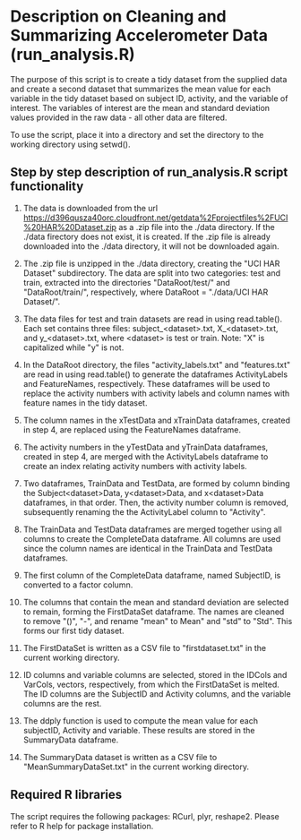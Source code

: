 # Description on Cleaning and Summarizing Accelerometer Data (run_analysis.R)
The purpose of this script is to create a tidy dataset from the supplied data and create a second dataset that summarizes the mean value for each variable in the tidy dataset based on subject ID, activity, and the variable of interest.  The variables of interest are the mean and standard deviation values provided in the raw data - all other data are filtered.

To use the script, place it into a directory and set the directory to the working directory using setwd().

## Step by step description of run_analysis.R script functionality
1.  The data is downloaded from the url https://d396qusza40orc.cloudfront.net/getdata%2Fprojectfiles%2FUCI%20HAR%20Dataset.zip as a .zip file into the ./data directory.  If the ./data firectory does not exist, it is created.  If the .zip file is already downloaded into the ./data directory, it will not be downloaded again.

2.  The .zip file is unzipped in the ./data directory, creating the "UCI HAR Dataset" subdirectory.  The data are split into two categories: test and train, extracted into the directories "DataRoot/test/" and "DataRoot/train/", respectively, where DataRoot = "./data/UCI HAR Dataset/".

3.  The data files for test and train datasets are read in using read.table().  Each set contains three files: subject_\<dataset\>.txt, X_\<dataset\>.txt, and y_\<dataset\>.txt, where \<dataset\> is test or train.  Note:  "X" is capitalized while "y" is not.

4.  In the DataRoot directory, the files "activity_labels.txt" and "features.txt" are read in using read.table() to generate the dataframes ActivityLabels and FeatureNames, respectively.  These dataframes will be used to replace the activity numbers with activity labels and column names with feature names in the tidy dataset.

5.  The column names in the xTestData and xTrainData dataframes, created in step 4, are replaced using the FeatureNames dataframe.

6.  The activity numbers in the yTestData and yTrainData dataframes, created in step 4, are merged with the ActivityLabels dataframe to create an index relating activity numbers with activity labels.

7.  Two dataframes, TrainData and TestData, are formed by column binding the Subject\<dataset\>Data, y\<dataset\>Data, and x\<dataset\>Data dataframes, in that order.  Then, the activity number column is removed, subsequently renaming the the ActivityLabel column to "Activity".

8.  The TrainData and TestData dataframes are merged together using all columns to create the CompleteData dataframe.  All columns are used since the column names are identical in the TrainData and TestData dataframes.

9.  The first column of the CompleteData dataframe, named SubjectID, is converted to a factor column.

10.  The columns that contain the mean and standard deviation are selected to remain, forming the FirstDataSet dataframe.  The names are cleaned to remove "()", "-", and rename "mean" to Mean" and "std" to "Std".  This forms our first tidy dataset.

11.  The FirstDataSet is written as a CSV file to "firstdataset.txt" in the current working directory.

12.  ID columns and variable columns are selected, stored in the IDCols and VarCols, vectors, respectively, from which the FirstDataSet is melted.  The ID columns are the SubjectID and Activity columns, and the variable columns are the rest.

13.  The ddply function is used to compute the mean value for each subjectID, Activity and variable.  These results are stored in the SummaryData dataframe.

14.  The SummaryData dataset is written as a CSV file to "MeanSummaryDataSet.txt" in the current working directory. 

## Required R libraries
The script requires the following packages: RCurl, plyr, reshape2.  Please refer to R help for package installation.

